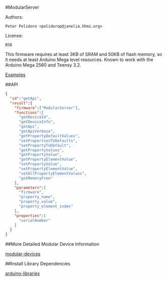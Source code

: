 #ModularServer

Authors:

    Peter Polidoro <polidorop@janelia.hhmi.org>

License:

    BSD

This firmware requires at least 3KB of SRAM and 50KB of flash
memory, so it needs at least Arduino Mega level resources. Known to
work with the Arduino Mega 2560 and Teensy 3.2.

[Examples](./examples)

##API

```json
{
  "id":"getApi",
  "result":{
    "firmware":["ModularServer"],
    "functions":[
      "getDeviceId",
      "getDeviceInfo",
      "getApi",
      "getApiVerbose",
      "getPropertyDefaultValues",
      "setPropertiesToDefaults",
      "setPropertyToDefault",
      "getPropertyValues",
      "getPropertyValue",
      "getPropertyElementValue",
      "setPropertyValue",
      "setPropertyElementValue",
      "setAllPropertyElementValues",
      "getMemoryFree"
    ],
    "parameters":[
      "firmware",
      "property_name",
      "property_value",
      "property_element_index"
    ],
    "properties":[
      "serialNumber"
    ]
  }
}
```

##More Detailed Modular Device Information

[modular-devices](https://github.com/janelia-modular-devices/modular-devices)

##Install Library Dependencies

[arduino-libraries](https://github.com/janelia-arduino/arduino-libraries)
